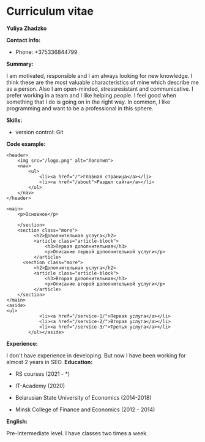 # Curriculum vitae
**Yuliya Zhadzko**

**Contact Info:**
* Phone: +375336844799

**Summary:** 

I am motivated, responsible and I am always looking for new knowledge. 
I think these are the most valuable characteristics of mine which describe me as a person. Also I am open-minded, stressresistant and communicative. I prefer working in a team and I like helping people. I feel good when something that I do is going on in the right way. In common, I like programming and want to be a professional in this sphere.

**Skills:**

* version control: Git

**Code example:**
```
<header>
    <img src="/logo.png" alt="Логотип"> 
    <nav> 
        <ul>
            <li><a href="/">Главная страница</a></li>
            <li><a href="/about">Раздел сайта</a></li>
        </ul>
    </nav>
</header>
 
<main>
    <p>Основное</p>
 
    </section>
    <section class="more">
          <h2>Дополнительная услуга</h2>
          <article class="article-block">
              <h3>Первая дополнительная</h3>
              <p>Описание первой дополнительной услуги</p>
          </article>
      <section class="more">
          <h2>Дополнительная услуга</h2>
          <article class="article-block">
              <h3>Вторая дополнительная</h3>
              <p>Описание второй дополнительной услуги</p>
          </article>
    </section>
</main>
<aside>
<ul>
            <li><a href="/service-1/">Первая услуга</a></li>
            <li><a href="/service-2/">Вторая услуга</a></li>
            <li><a href="/service-3/">Третья услуга</a></li>
        </ul></aside>
```
**Experience:**

I don't have experience in developing. But now I have been working for almost 2 years in SEO.
**Education:**

* RS courses (2021 - *)

* IT-Academy (2020)

* Belarusian State University of Economics (2014-2018)

* Minsk College of Finance and Economics (2012 - 2014)

**English:**

Pre-Intermediate level. I have classes two times a week.